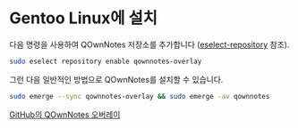 # Gentoo Linux에 설치

다음 명령을 사용하여 QOwnNotes 저장소를 추가합니다 ([eselect-repository](https://wiki.gentoo.org/wiki/Eselect/Repository) 참조).

```bash
sudo eselect repository enable qownnotes-overlay
```

그런 다음 일반적인 방법으로 QOwnNotes를 설치할 수 있습니다.

```bash
sudo emerge --sync qownnotes-overlay && sudo emerge -av qownnotes
```

[GitHub의 QOwnNotes 오버레이](https://github.com/qownnotes/gentoo-overlay/)
